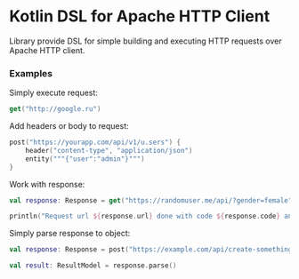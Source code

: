 # Kotlin DSL for Apache HTTP Client

Library provide DSL for simple building and executing HTTP requests over Apache HTTP client.

### Examples
Simply execute request:
```kotlin
get("http://google.ru")
```

Add headers or body to request:
```kotlin
post("https://yourapp.com/api/v1/u.sers") {
    header("content-type", "application/json")
    entity("""{"user":"admin"}""")
}
```

Work with response:
```kotlin
val response: Response = get("https://randomuser.me/api/?gender=female")

println("Request url ${response.url} done with code ${response.code} and body ${response.body}")
```

Simply parse response to object:
```kotlin
val response: Response = post("https://example.com/api/create-something")

val result: ResultModel = response.parse()
```